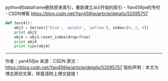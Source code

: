 python的dataframe删除原来索引，重新建立从0开始的索引 - Yan456jie的专栏 - CSDN博客 https://blog.csdn.net/Yan456jie/article/details/52095757

```py
def test4():
    obj3 = Series(['blue', 'purple', 'yellow'], index=[0, 2, 4])
    print obj3
    obj4 = obj3.reset_index(drop=True)
    print obj4
    print type(obj4)
```
--------------------- 
作者：yan456jie 
来源：CSDN 
原文：https://blog.csdn.net/Yan456jie/article/details/52095757 
版权声明：本文为博主原创文章，转载请附上博文链接！